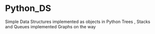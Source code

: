 # Python_DS
Simple Data Structures implemented as objects in Python
Trees , Stacks and Queues implemented
Graphs on the way
